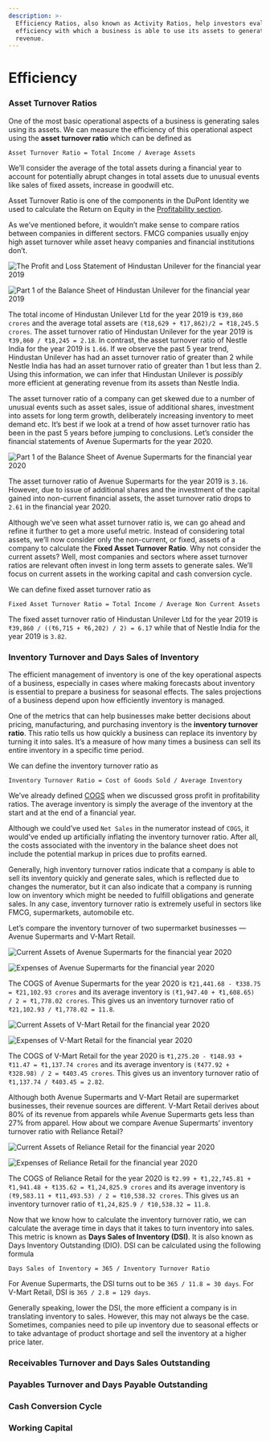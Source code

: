 ```yaml
---
description: >-
  Efficiency Ratios, also known as Activity Ratios, help investors evaluate the
  efficiency with which a business is able to use its assets to generate
  revenue.
---
```


# Efficiency

### Asset Turnover Ratios

One of the most basic operational aspects of a business is generating sales using its assets. We can measure the efficiency of this operational aspect using the **asset turnover ratio** which can be defined as

```text
Asset Turnover Ratio = Total Income / Average Assets
```

We’ll consider the average of the total assets during a financial year to account for potentially abrupt changes in total assets due to unusual events like sales of fixed assets, increase in goodwill etc.

Asset Turnover Ratio is one of the components in the DuPont Identity we used to calculate the Return on Equity in the [Profitability section](https://indiainvestments.gitbook.io/content/stocks/financial-metrics-and-ratios/profitability#return-on-equity-roe-and-return-on-assets-roa).

As we’ve mentioned before, it wouldn’t make sense to compare ratios between companies in different sectors. FMCG companies usually enjoy high asset turnover while asset heavy companies and financial institutions don’t.

![      The Profit and Loss Statement of Hindustan Unilever for the financial year 2019](../../.gitbook/assets/hul-pnl.png)

![      Part 1 of the Balance Sheet of Hindustan Unilever for the financial year 2019](../../.gitbook/assets/hul-assets.png)

The total income of Hindustan Unilever Ltd for the year 2019 is `₹39,860 crores` and the average total assets are `(₹18,629 + ₹17,862)/2 = ₹18,245.5 crores`. The asset turnover ratio of Hindustan Unilever for the year 2019 is `₹39,860 / ₹18,245 = 2.18`. In contrast, the asset turnover ratio of Nestle India for the year 2019 is `1.66`. If we observe the past 5 year trend, Hindustan Unilever has had an asset turnover ratio of greater than 2 while Nestle India has had an asset turnover ratio of greater than 1 but less than 2. Using this information, we can infer that Hindustan Unilever is _possibly_ more efficient at generating revenue from its assets than Nestle India.

The asset turnover ratio of a company can get skewed due to a number of unusual events such as asset sales, issue of additional shares, investment into assets for long term growth, deliberately increasing inventory to meet demand etc. It’s best if we look at a trend of how asset turnover ratio has been in the past 5 years before jumping to conclusions. Let’s consider the financial statements of Avenue Supermarts for the year 2020.

![      Part 1 of the Balance Sheet of Avenue Supermarts for the financial year 2020](../../.gitbook/assets/dmart-bs%20%281%29.png)

The asset turnover ratio of Avenue Supermarts for the year 2019 is `3.16`. However, due to issue of additional shares and the investment of the capital gained into non-current financial assets, the asset turnover ratio drops to `2.61` in the financial year 2020.

Although we’ve seen what asset turnover ratio is, we can go ahead and refine it further to get a more useful metric. Instead of considering total assets, we’ll now consider only the non-current, or fixed, assets of a company to calculate the **Fixed Asset Turnover Ratio**. Why not consider the current assets? Well, most companies and sectors where asset turnover ratios are relevant often invest in long term assets to generate sales. We’ll focus on current assets in the working capital and cash conversion cycle.

We can define fixed asset turnover ratio as

```text
Fixed Asset Turnover Ratio = Total Income / Average Non Current Assets
```

The fixed asset turnover ratio of Hindustan Unilever Ltd for the year 2019 is `₹39,860 / ((₹6,715 + ₹6,202) / 2) = 6.17` while that of Nestle India for the year 2019 is `3.82`.

### Inventory Turnover and Days Sales of Inventory

The efficient management of inventory is one of the key operational aspects of a business, especially in cases where making forecasts about inventory is essential to prepare a business for seasonal effects. The sales projections of a business depend upon how efficiently inventory is managed.

One of the metrics that can help businesses make better decisions about pricing, manufacturing, and purchasing inventory is the **inventory turnover ratio**. This ratio tells us how quickly a business can replace its inventory by turning it into sales. It’s a measure of how many times a business can sell its entire inventory in a specific time period.

We can define the inventory turnover ratio as

```text
Inventory Turnover Ratio = Cost of Goods Sold / Average Inventory
```

We’ve already defined [COGS](https://indiainvestments.gitbook.io/content/stocks/financial-metrics-and-ratios/profitability#gross-profit) when we discussed gross profit in profitability ratios. The average inventory is simply the average of the inventory at the start and at the end of a financial year.

Although we could’ve used `Net Sales` in the numerator instead of `COGS`, it would’ve ended up artificially inflating the inventory turnover ratio. After all, the costs associated with the inventory in the balance sheet does not include the potential markup in prices due to profits earned.

Generally, high inventory turnover ratios indicate that a company is able to sell its inventory quickly and generate sales, which is reflected due to changes the numerator, but it can also indicate that a company is running low on inventory which might be needed to fulfill obligations and generate sales. In any case, inventory turnover ratio is extremely useful in sectors like FMCG, supermarkets, automobile etc.

Let’s compare the inventory turnover of two supermarket businesses — Avenue Supermarts and V-Mart Retail.

![Current Assets of Avenue Supermarts for the financial year 2020](../../.gitbook/assets/dmart-current-assets.png)

![Expenses of Avenue Supermarts for the financial year 2020](../../.gitbook/assets/dmart-expenses.png)

The COGS of Avenue Supermarts for the year 2020 is `₹21,441.68 - ₹338.75 = ₹21,102.93 crores` and its average inventory is `(₹1,947.40 + ₹1,608.65) / 2 = ₹1,778.02 crores`. This gives us an inventory turnover ratio of `₹21,102.93 / ₹1,778.02 = 11.8`.

![Current Assets of V-Mart Retail for the financial year 2020](../../.gitbook/assets/vmart-current-assets.png)

![Expenses of V-Mart Retail for the financial year 2020](../../.gitbook/assets/vmart-expenses.png)

The COGS of V-Mart Retail for the year 2020 is `₹1,275.20 - ₹148.93 + ₹11.47 = ₹1,137.74 crores` and its average inventory is `(₹477.92 + ₹328.98) / 2 = ₹403.45 crores`. This gives us an inventory turnover ratio of `₹1,137.74 / ₹403.45 = 2.82`.

Although both Avenue Supermarts and V-Mart Retail are supermarket businesses, their revenue sources are different. V-Mart Retail derives about 80% of its revenue from apparels while Avenue Supermarts gets less than 27% from apparel. How about we compare Avenue Supermarts’ inventory turnover ratio with Reliance Retail?

![Current Assets of Reliance Retail for the financial year 2020](../../.gitbook/assets/reliance-current-assets.png)

![Expenses of Reliance Retail for the financial year 2020](../../.gitbook/assets/reliance-expenses.png)

The COGS of Reliance Retail for the year 2020 is `₹2.99 + ₹1,22,745.81 + ₹1,941.48 + ₹135.62 = ₹1,24,825.9 crores` and its average inventory is `(₹9,583.11 + ₹11,493.53) / 2 = ₹10,538.32 crores`. This gives us an inventory turnover ratio of `₹1,24,825.9 / ₹10,538.32 = 11.8`.

Now that we know how to calculate the inventory turnover ratio, we can calculate the average time in days that it takes to turn inventory into sales. This metric is known as **Days Sales of Inventory \(DSI\)**. It is also known as Days Inventory Outstanding \(DIO\). DSI can be calculated using the following formula

```text
Days Sales of Inventory = 365 / Inventory Turnover Ratio
```

For Avenue Supermarts, the DSI turns out to be `365 / 11.8 = 30 days`. For V-Mart Retail, DSI is `365 / 2.8 = 129 days`.

Generally speaking, lower the DSI, the more efficient a company is in translating inventory to sales. However, this may not always be the case. Sometimes, companies need to pile up inventory due to seasonal effects or to take advantage of product shortage and sell the inventory at a higher price later.

### Receivables Turnover and Days Sales Outstanding

### Payables Turnover and Days Payable Outstanding

### Cash Conversion Cycle

### Working Capital

